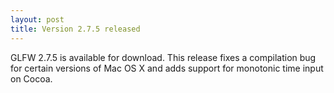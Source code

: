 ```yaml
---
layout: post
title: Version 2.7.5 released
---
```


GLFW 2.7.5 is available for download.  This release fixes
a compilation bug for certain versions of Mac OS X and adds support for
monotonic time input on Cocoa.